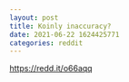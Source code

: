 ```yaml
--- 
layout: post 
title: Koinly inaccuracy? 
date: 2021-06-22 1624425771 
categories: reddit 
--- 
```

https://redd.it/o66aqq